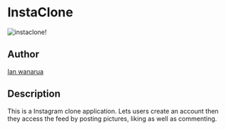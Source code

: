 # InstaClone

![instaclone!](//IG-clone/static/img/sreenshot.png)

## Author

[Ian wanarua](https://github.com/Ianwanarua)

## Description

This is a Instagram clone application. Lets users create an account then they access the feed by posting pictures, liking as well as commenting.
